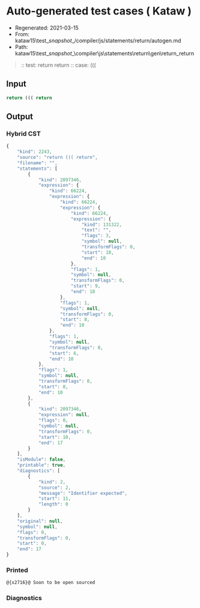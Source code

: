 # Auto-generated test cases ( Kataw )
- Regenerated: 2021-03-15
- From: kataw15\test\__snapshot__/compiler/js/statements/return/autogen.md
- Path: kataw15\test\__snapshot__\compiler\js\statements\return\gen\return_return
> :: test: return return
> :: case: (((
## Input

`````js
return ((( return
`````

## Output

### Hybrid CST

```javascript
{
    "kind": 2243,
    "source": "return ((( return",
    "filename": "",
    "statements": [
        {
            "kind": 2097346,
            "expression": {
                "kind": 66224,
                "expression": {
                    "kind": 66224,
                    "expression": {
                        "kind": 66224,
                        "expression": {
                            "kind": 131322,
                            "text": "",
                            "flags": 3,
                            "symbol": null,
                            "transformFlags": 0,
                            "start": 10,
                            "end": 10
                        },
                        "flags": 1,
                        "symbol": null,
                        "transformFlags": 0,
                        "start": 9,
                        "end": 10
                    },
                    "flags": 1,
                    "symbol": null,
                    "transformFlags": 0,
                    "start": 8,
                    "end": 10
                },
                "flags": 1,
                "symbol": null,
                "transformFlags": 0,
                "start": 6,
                "end": 10
            },
            "flags": 1,
            "symbol": null,
            "transformFlags": 0,
            "start": 0,
            "end": 10
        },
        {
            "kind": 2097346,
            "expression": null,
            "flags": 0,
            "symbol": null,
            "transformFlags": 0,
            "start": 10,
            "end": 17
        }
    ],
    "isModule": false,
    "printable": true,
    "diagnostics": [
        {
            "kind": 2,
            "source": 2,
            "message": "Identifier expected",
            "start": 11,
            "length": 0
        }
    ],
    "original": null,
    "symbol": null,
    "flags": 0,
    "transformFlags": 0,
    "start": 0,
    "end": 17
}
```

### Printed

```javascript
@{x2716}@ Soon to be open sourced
```

### Diagnostics

```javascript

```

